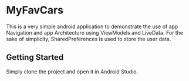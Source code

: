 # MyFavCars

This is a very simple android application to demonstrate the use of app Navigation and app Architecture using ViewModels and LiveData. For the sake of simplicity, SharedPreferences is used to store the user data.

## Getting Started

Simply clone the project and open it in Android Studio.
